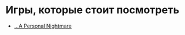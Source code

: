 # Игры, которые стоит посмотреть

* [...A Personal Nightmare](https://www.mobygames.com/game/7457/a-personal-nightmare/)